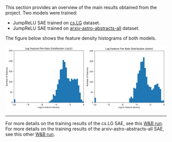 This section provides an overview of the main results obtained from the project. Two models were trained: 

- JumpReLU SAE trained on [cs.LG](https://huggingface.co/datasets/UniverseTBD/arxiv-bit-flip-cs.LG) dataset. 
- JumpReLU SAE trained on [arxiv-astro-abstracts-all](https://huggingface.co/datasets/UniverseTBD/arxiv-astro-abstracts-all) dataset. 

The figure below shows the feature density histograms of both models. 

<p align="center">
  <img src="assets/histograms.png" alt="Training diagram">
</p>




























--- 
For more details on the training results of the cs.LG SAE, see this [W&B run](https://huggingface.co/datasets/UniverseTBD/arxiv-astro-abstracts-all). 
For more details on the training results of the arxiv-astro-abstracts-all SAE, see this other [W&B run](https://wandb.ai/ybiku-unir/SBERT-SAEs-csLG/runs/a1pu5u76?nw=nwuserybiku).
